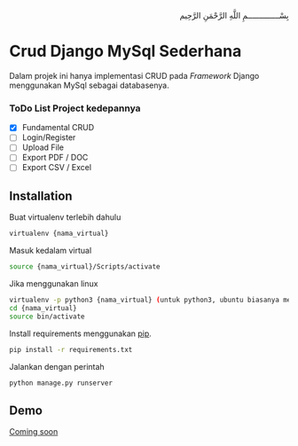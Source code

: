 <p align="right">
بِسْــــــــــــــمِ اللَّهِ الرَّحْمَنِ الرَّحِيم 
</p>

# Crud Django MySql Sederhana
Dalam projek ini hanya implementasi CRUD pada <i>Framework</i> Django menggunakan MySql sebagai databasenya.
### ToDo List Project kedepannya
- [x] Fundamental CRUD
- [ ] Login/Register
- [ ] Upload File
- [ ] Export PDF / DOC
- [ ] Export CSV / Excel

## Installation

Buat virtualenv terlebih dahulu
```bash
virtualenv {nama_virtual}
```
Masuk kedalam virtual
```bash
source {nama_virtual}/Scripts/activate
```
Jika menggunakan linux
```bash
virtualenv -p python3 {nama_virtual} (untuk python3, ubuntu biasanya menggunakan ini)
cd {nama_virtual}
source bin/activate
```
Install requirements menggunakan [pip](https://pip.pypa.io/en/stable/).
```bash
pip install -r requirements.txt
```
Jalankan dengan perintah
```bash
python manage.py runserver
```
## Demo <br>
[Coming soon](https://dj.afrizalmy.com)<br>
